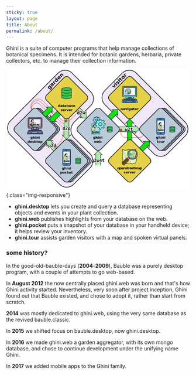 ```yaml
---
sticky: true
layout: page
title: About
permalink: /about/
---
```


Ghini is a suite of computer programs that help manage collections of
botanical specimens. It is intended for botanic gardens, herbaria, private
collectors, etc. to manage their collection information.

![image-title-here](/images/ghini-family-streams.png){:class="img-responsive"}

* **ghini.desktop** lets you create and query a database representing objects and events in your plant collection.
* **ghini.web** publishes highlights from your database on the web.
* **ghini.pocket** puts a snapshot of your database in your handheld device; it helps review your inventory.
* **ghini.tour** assists garden visitors with a map and spoken virtual panels.

### some history?

In the good-old-bauble-days (**2004**-**2009**), Bauble was a purely desktop
program, with a couple of attempts to go web-based.

In **August 2012** the now centrally placed ghini.web was born and that's
how Ghini activity started.  Nevertheless, very soon after project
inception, Ghini found out that Bauble existed, and chose to adopt it,
rather than start from scratch.

**2014** was mostly dedicated to ghini.web, using the very same database as
the revived bauble.classic.

In **2015** we shifted focus on bauble.desktop, now ghini.desktop.

In **2016** we made ghini.web a garden aggregator, with its own mongo
database, and chose to continue development under the unifying name Ghini.

In **2017** we added mobile apps to the Ghini family.
